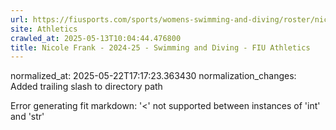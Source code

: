 ```yaml
---
url: https://fiusports.com/sports/womens-swimming-and-diving/roster/nicole-frank/12837/
site: Athletics
crawled_at: 2025-05-13T10:04:44.476800
title: Nicole Frank - 2024-25 - Swimming and Diving - FIU Athletics
---
```

normalized_at: 2025-05-22T17:17:23.363430
normalization_changes: Added trailing slash to directory path

Error generating fit markdown: '<' not supported between instances of 'int' and 'str'
